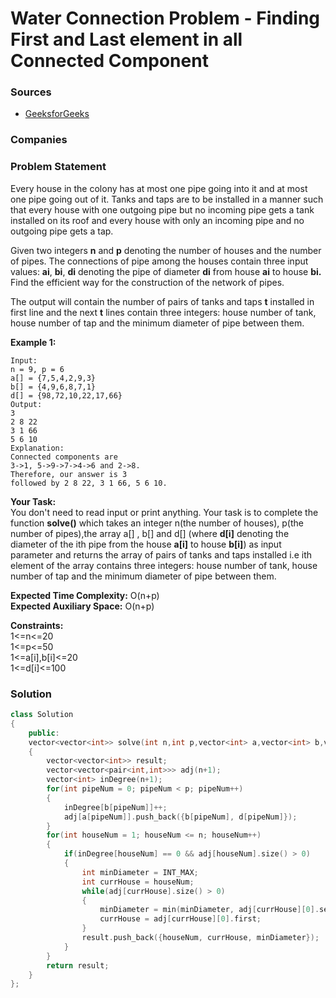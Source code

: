 # Water Connection Problem - Finding First and Last element in all Connected Component

### Sources

* [GeeksforGeeks](https://practice.geeksforgeeks.org/problems/water-connection-problem5822/1#)

### Companies

### Problem Statement

Every house in the colony has at most one pipe going into it and at most one pipe going out of it. Tanks and taps are to be installed in a manner such that every house with one outgoing pipe but no incoming pipe gets a tank installed on its roof and every house with only an incoming pipe and no outgoing pipe gets a tap.

Given two integers **n** and **p** denoting the number of houses and the number of pipes. The connections of pipe among the houses contain three input values: **ai**, **bi**, **di** denoting the pipe of diameter **di** from house **ai** to house **bi.** Find the efficient way for the construction of the network of pipes.

The output will contain the number of pairs of tanks and taps **t** installed in first line and the next **t** lines contain three integers: house number of tank, house number of tap and the minimum diameter of pipe between them.

  
 **Example 1:**

```text
Input:
n = 9, p = 6
a[] = {7,5,4,2,9,3}
b[] = {4,9,6,8,7,1}
d[] = {98,72,10,22,17,66} 
Output: 
3
2 8 22
3 1 66
5 6 10
Explanation:
Connected components are 
3->1, 5->9->7->4->6 and 2->8.
Therefore, our answer is 3 
followed by 2 8 22, 3 1 66, 5 6 10.
```

**Your Task:**  
 You don't need to read input or print anything. Your task is to complete the function **solve\(\)** which takes an integer n\(the number of houses\), p\(the number of pipes\),the array a\[\] , b\[\] and d\[\] \(where **d\[i\]** denoting the diameter of the ith pipe from the house **a\[i\]** to house **b\[i\]**\) as input parameter and returns the array of pairs of tanks and taps installed i.e ith element of the array contains three integers: house number of tank, house number of tap and the minimum diameter of pipe between them.  

**Expected Time Complexity:** O\(n+p\)  
 **Expected Auxiliary Space:** O\(n+p\)

**Constraints:**  
 1&lt;=n&lt;=20  
 1&lt;=p&lt;=50  
 1&lt;=a\[i\],b\[i\]&lt;=20  
 1&lt;=d\[i\]&lt;=100

### Solution

```cpp
class Solution
{
    public:
    vector<vector<int>> solve(int n,int p,vector<int> a,vector<int> b,vector<int> d)
    {
        vector<vector<int>> result;
        vector<vector<pair<int,int>>> adj(n+1);
        vector<int> inDegree(n+1);
        for(int pipeNum = 0; pipeNum < p; pipeNum++)
        {
            inDegree[b[pipeNum]]++;
            adj[a[pipeNum]].push_back({b[pipeNum], d[pipeNum]});
        }
        for(int houseNum = 1; houseNum <= n; houseNum++)
        {
            if(inDegree[houseNum] == 0 && adj[houseNum].size() > 0)
            {
                int minDiameter = INT_MAX;
                int currHouse = houseNum;
                while(adj[currHouse].size() > 0)
                {
                    minDiameter = min(minDiameter, adj[currHouse][0].second);
                    currHouse = adj[currHouse][0].first;
                }
                result.push_back({houseNum, currHouse, minDiameter});
            }
        }
        return result;
    }
};
```

